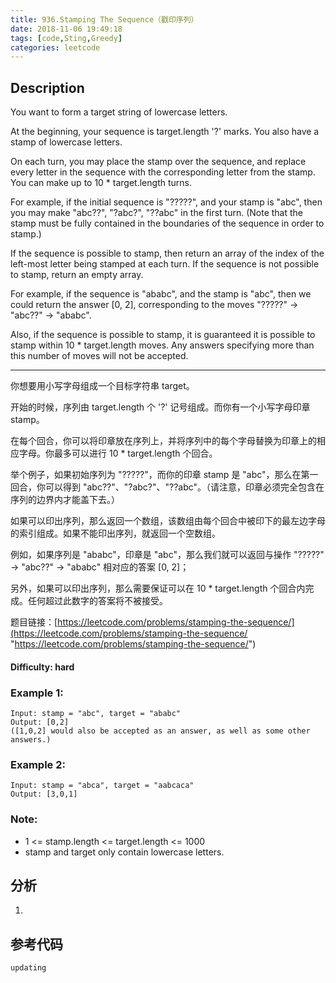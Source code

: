```yaml
---
title: 936.Stamping The Sequence（戳印序列）
date: 2018-11-06 19:49:18
tags: [code,Sting,Greedy]
categories: leetcode
---
```

## Description

You want to form a target string of lowercase letters.

At the beginning, your sequence is target.length '?' marks.  You also have a stamp of lowercase letters.

On each turn, you may place the stamp over the sequence, and replace every letter in the sequence with the corresponding letter from the stamp.  You can make up to 10 * target.length turns.

For example, if the initial sequence is "?????", and your stamp is "abc",  then you may make "abc??", "?abc?", "??abc" in the first turn.  (Note that the stamp must be fully contained in the boundaries of the sequence in order to stamp.)

If the sequence is possible to stamp, then return an array of the index of the left-most letter being stamped at each turn.  If the sequence is not possible to stamp, return an empty array.

For example, if the sequence is "ababc", and the stamp is "abc", then we could return the answer [0, 2], corresponding to the moves "?????" -> "abc??" -> "ababc".

Also, if the sequence is possible to stamp, it is guaranteed it is possible to stamp within 10 * target.length moves.  Any answers specifying more than this number of moves will not be accepted.

---

你想要用小写字母组成一个目标字符串 target。 

开始的时候，序列由 target.length 个 '?' 记号组成。而你有一个小写字母印章 stamp。

在每个回合，你可以将印章放在序列上，并将序列中的每个字母替换为印章上的相应字母。你最多可以进行 10 * target.length  个回合。

举个例子，如果初始序列为 "?????"，而你的印章 stamp 是 "abc"，那么在第一回合，你可以得到 "abc??"、"?abc?"、"??abc"。（请注意，印章必须完全包含在序列的边界内才能盖下去。）

如果可以印出序列，那么返回一个数组，该数组由每个回合中被印下的最左边字母的索引组成。如果不能印出序列，就返回一个空数组。

例如，如果序列是 "ababc"，印章是 "abc"，那么我们就可以返回与操作 "?????" -> "abc??" -> "ababc" 相对应的答案 [0, 2]；

另外，如果可以印出序列，那么需要保证可以在 10 * target.length 个回合内完成。任何超过此数字的答案将不被接受。

题目链接：[https://leetcode.com/problems/stamping-the-sequence/](https://leetcode.com/problems/stamping-the-sequence/ "https://leetcode.com/problems/stamping-the-sequence/")

#### Difficulty: hard

<!-- more -->

### Example 1:

	Input: stamp = "abc", target = "ababc"
	Output: [0,2]
	([1,0,2] would also be accepted as an answer, as well as some other answers.)
### Example 2:

	Input: stamp = "abca", target = "aabcaca"
	Output: [3,0,1]

### Note:

- 1 <= stamp.length <= target.length <= 1000
- stamp and target only contain lowercase letters.

## 分析

1. 

## 参考代码
	
	updating